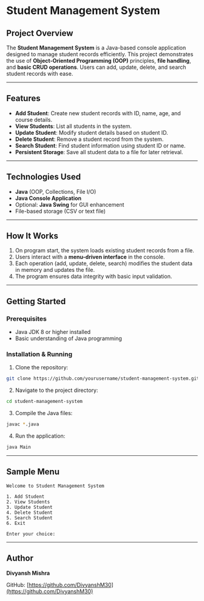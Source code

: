 # Student Management System

## Project Overview
The **Student Management System** is a Java-based console application designed to manage student records efficiently. This project demonstrates the use of **Object-Oriented Programming (OOP)** principles, **file handling**, and **basic CRUD operations**. Users can add, update, delete, and search student records with ease.

---

## Features
- **Add Student**: Create new student records with ID, name, age, and course details.
- **View Students**: List all students in the system.
- **Update Student**: Modify student details based on student ID.
- **Delete Student**: Remove a student record from the system.
- **Search Student**: Find student information using student ID or name.
- **Persistent Storage**: Save all student data to a file for later retrieval.

---

## Technologies Used
- **Java** (OOP, Collections, File I/O)
- **Java Console Application**
- Optional: **Java Swing** for GUI enhancement
- File-based storage (CSV or text file)

---

## How It Works
1. On program start, the system loads existing student records from a file.
2. Users interact with a **menu-driven interface** in the console.
3. Each operation (add, update, delete, search) modifies the student data in memory and updates the file.
4. The program ensures data integrity with basic input validation.

---

## Getting Started

### Prerequisites
- Java JDK 8 or higher installed
- Basic understanding of Java programming

### Installation & Running
1. Clone the repository:
```bash
git clone https://github.com/yourusername/student-management-system.git

```

2. Navigate to the project directory:

```bash
cd student-management-system
```

3. Compile the Java files:

```bash
javac *.java
```

4. Run the application:

```bash
java Main
```

---

## Sample Menu

```
Welcome to Student Management System

1. Add Student
2. View Students
3. Update Student
4. Delete Student
5. Search Student
6. Exit

Enter your choice:
```

---


## Author

**Divyansh Mishra**

GitHub: [https://github.com/DivyanshM30](https://github.com/DivyanshM30)

